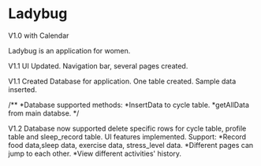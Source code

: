 # Ladybug
V1.0 with Calendar

Ladybug is an application for women.

V1.1
UI Updated.
Navigation bar, several pages created.


V1.1
Created Database for application.
One table created.
Sample data inserted.

/**
*Database supported methods:
*InsertData to cycle table.
*getAllData from main databse.
*/


V1.2
Database now supported delete specific rows for cycle table, profile table and sleep_record table.
UI features implemented.
Support:
  *Record food data,sleep data, exercise data, stress_level data.
  *Different pages can jump to each other.
  *View different activities' history.

